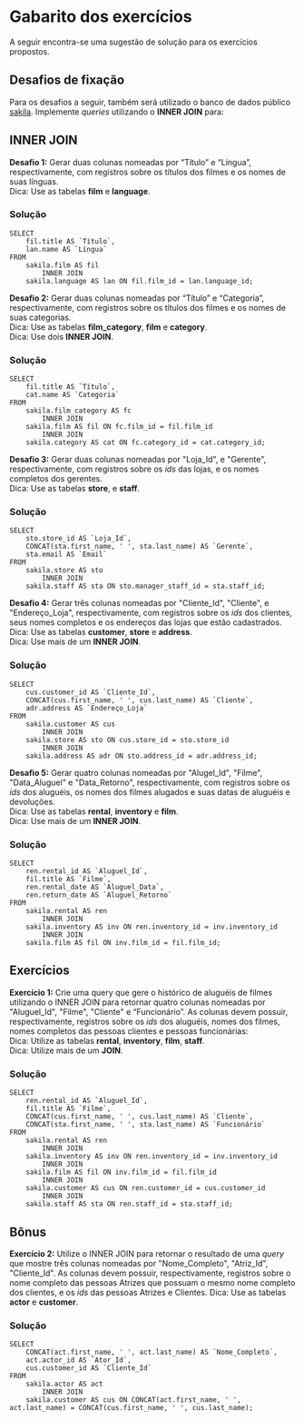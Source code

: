 # Gabarito dos exercícios
A seguir encontra-se uma sugestão de solução para os exercícios propostos.

## Desafios de fixação

Para os desafios a seguir, também será utilizado o banco de dados público [sakila](https://s3.us-east-2.amazonaws.com/assets.app.betrybe.com/back-end/sakila-1ae15ae82697888c35bf1f1c8acbf755.sql).
Implemente *queries* utilizando o **INNER JOIN** para:

## INNER JOIN
**Desafio 1:** Gerar duas colunas nomeadas por “Título” e “Língua”, respectivamente, com registros sobre os títulos dos filmes e os nomes de suas línguas. 
<br/>Dica: Use as tabelas **film** e **language**.

### Solução
```
SELECT 
    fil.title AS `Título`,
    lan.name AS `Língua`
FROM
    sakila.film AS fil
        INNER JOIN
    sakila.language AS lan ON fil.film_id = lan.language_id;

```

**Desafio 2:** Gerar duas colunas nomeadas por “Título” e “Categoria”, respectivamente, com registros sobre os títulos dos filmes e os nomes de suas categorias. 
<br/>Dica: Use as tabelas **film_category**, **film** e **category**.
<br/>Dica: Use dois **INNER JOIN**.

### Solução
```
SELECT 
    fil.title AS `Título`,
    cat.name AS `Categoria`
FROM
    sakila.film_category AS fc
        INNER JOIN
    sakila.film AS fil ON fc.film_id = fil.film_id
        INNER JOIN
    sakila.category AS cat ON fc.category_id = cat.category_id;

```
**Desafio 3:** Gerar duas colunas nomeadas por "Loja_Id", e "Gerente", respectivamente, com registros sobre os *ids* das lojas, e os nomes completos dos gerentes. 
<br/>Dica: Use as tabelas **store**, e **staff**.

### Solução
```
SELECT 
    sto.store_id AS `Loja_Id`,
    CONCAT(sta.first_name, ' ', sta.last_name) AS `Gerente`,
    sta.email AS `Email`
FROM
    sakila.store AS sto
        INNER JOIN
    sakila.staff AS sta ON sto.manager_staff_id = sta.staff_id;

```

**Desafio 4:** Gerar três colunas nomeadas por "Cliente_Id", "Cliente", e "Endereço_Loja", respectivamente, com registros sobre os *ids* dos clientes, seus nomes completos e os endereços das lojas que estão cadastrados.
<br/>Dica: Use as tabelas **customer**, **store** e **address**.
<br/>Dica: Use mais de um **INNER JOIN**.

### Solução
```
SELECT 
    cus.customer_id AS `Cliente_Id`,
    CONCAT(cus.first_name, ' ', cus.last_name) AS `Cliente`,
    adr.address AS `Endereço_Loja`
FROM
    sakila.customer AS cus
        INNER JOIN
    sakila.store AS sto ON cus.store_id = sto.store_id
        INNER JOIN
    sakila.address AS adr ON sto.address_id = adr.address_id;

```

**Desafio 5:** Gerar quatro colunas nomeadas por "Alugel_Id", "Filme", "Data_Aluguel" e "Data_Retorno", respectivamente, com registros sobre os *ids* dos aluguéis, os nomes dos filmes alugados e suas datas de aluguéis e devoluções.
<br/>Dica: Use as tabelas **rental**, **inventory** e **film**.
<br/>Dica: Use mais de um **INNER JOIN**.

### Solução
```
SELECT 
    ren.rental_id AS `Aluguel_Id`,
    fil.title AS `Filme`,
    ren.rental_date AS `Aluguel_Data`,
    ren.return_date AS `Aluguel_Retorno`
FROM
    sakila.rental AS ren
        INNER JOIN
    sakila.inventory AS inv ON ren.inventory_id = inv.inventory_id
        INNER JOIN
    sakila.film AS fil ON inv.film_id = fil.film_id;

```

## Exercícios

**Exercício 1:** Crie uma query que gere o histórico de aluguéis de filmes utilizando o INNER JOIN para retornar quatro colunas nomeadas por "Aluguel_Id", "Filme", "Cliente" e “Funcionário”. As colunas devem possuir, respectivamente, registros sobre os *ids* dos aluguéis, nomes dos filmes, nomes completos das pessoas clientes e pessoas funcionárias:
<br/>Dica: Utilize as tabelas **rental**, **inventory**, **film**, **staff**.
<br/>Dica: Utilize mais de um **JOIN**.

### Solução
```
SELECT 
    ren.rental_id AS `Aluguel_Id`,
    fil.title AS `Filme`,
    CONCAT(cus.first_name, ' ', cus.last_name) AS `Cliente`,
    CONCAT(sta.first_name, ' ', sta.last_name) AS `Funcionário`
FROM
    sakila.rental AS ren
        INNER JOIN
    sakila.inventory AS inv ON ren.inventory_id = inv.inventory_id
        INNER JOIN
    sakila.film AS fil ON inv.film_id = fil.film_id
        INNER JOIN
    sakila.customer AS cus ON ren.customer_id = cus.customer_id
        INNER JOIN
    sakila.staff AS sta ON ren.staff_id = sta.staff_id;

```

## Bônus

**Exercício 2:** Utilize o INNER JOIN para retornar o resultado de uma *query* que mostre três colunas nomeadas por "Nome_Completo", "Atriz_Id", "Cliente_Id". As colunas devem possuir, respectivamente, registros sobre o nome completo das pessoas Atrizes que possuam o mesmo nome completo dos clientes, e os *ids* das pessoas Atrizes e Clientes.
Dica: Use as tabelas **actor** e **customer**.

### Solução
```
SELECT 
    CONCAT(act.first_name, ' ', act.last_name) AS `Nome_Completo`,
    act.actor_id AS `Ator_Id`,
    cus.customer_id AS `Cliente_Id`
FROM
    sakila.actor AS act
        INNER JOIN
    sakila.customer AS cus ON CONCAT(act.first_name, ' ', act.last_name) = CONCAT(cus.first_name, ' ', cus.last_name);

```
